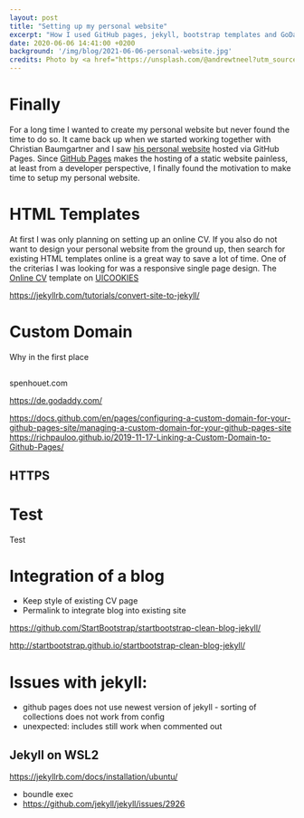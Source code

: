```yaml
---
layout: post
title: "Setting up my personal website"
excerpt: "How I used GitHub pages, jekyll, bootstrap templates and GoDaddy to set up my personal website."
date: 2020-06-06 14:41:00 +0200
background: '/img/blog/2021-06-06-personal-website.jpg'
credits: Photo by <a href="https://unsplash.com/@andrewtneel?utm_source=unsplash&utm_medium=referral&utm_content=creditCopyText">Andrew Neel</a> on <a href="https://unsplash.com/?utm_source=unsplash&utm_medium=referral&utm_content=creditCopyText">Unsplash</a>
---
```


# Finally

For a long time I wanted to create my personal website but never found the time to do so. It came back up when we started working together with Christian Baumgartner and I saw [his personal website](https://baumgach.github.io/) hosted via GitHub Pages.
Since [GitHub Pages](https://pages.github.com/) makes the hosting of a static website painless, at least from a developer perspective, I finally found the motivation to make time to setup my personal website.

# HTML Templates

At first I was only planning on setting up an online CV.
If you also do not want to design your personal website from the ground up, then search for existing HTML templates online is a great way to save a lot of time.
One of the criterias I was looking for was a responsive single page design.
The [Online CV](https://uicookies.com/downloads/online-cv-html-responsive-bootstrap-resume-template/) template on [UICOOKIES](https://uicookies.com)












https://jekyllrb.com/tutorials/convert-site-to-jekyll/

# Custom Domain

Why in the first place

## 

spenhouet.com

https://de.godaddy.com/

https://docs.github.com/en/pages/configuring-a-custom-domain-for-your-github-pages-site/managing-a-custom-domain-for-your-github-pages-site
https://richpauloo.github.io/2019-11-17-Linking-a-Custom-Domain-to-Github-Pages/

## HTTPS



# Test

Test


# Integration of a blog
- Keep style of existing CV page
- Permalink to integrate blog into existing site

https://github.com/StartBootstrap/startbootstrap-clean-blog-jekyll/

http://startbootstrap.github.io/startbootstrap-clean-blog-jekyll/

# Issues with jekyll:
- github pages does not use newest version of jekyll - sorting of collections does not work from config
- unexpected: includes still work when commented out

## Jekyll on WSL2

https://jekyllrb.com/docs/installation/ubuntu/

- boundle exec
- https://github.com/jekyll/jekyll/issues/2926